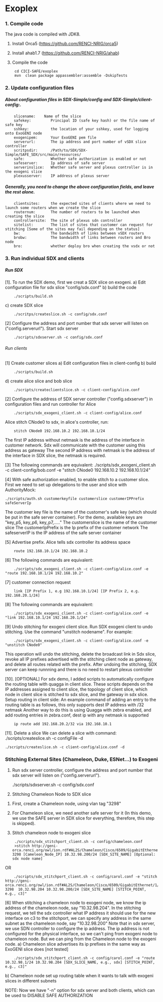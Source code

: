 # Exoplex
### 1. Compile code
The java code is compiled with JDK8.
1. Install Orca5 (https://github.com/RENCI-NRIG/orca5)
2. Install ahab1.7 (https://github.com/RENCI-NRIG/ahab)
3. Compile the code

        cd CICI-SAFE/exoplex
        mvn  clean package appassembler:assemble -DskipTests

### 2. Update configuration files

#####   About configuration files in SDX-Simple/config and SDX-Simple/client-config:.
        slicename:    Name of the slice
        safekey:         Principal ID (safe key hash) or the file name of safe key 
        sshkey:          the location of your sshkey, used for logging onto ExoGENI node
        exogenipem:      Your ExoGENI pem file
        serverurl:       The ip address and port number of vSDX slice controller
        scritpsdir:      /Path/to/SDX/SDX-Simple/SAFE_SDX/src/main/resources/
        safe:            Whether safe authorization is enabled or not 
        safeserver:      Ip address of safe server
        serverinslice:   Whether safe server and plexus controller is in the exogeni slice
        plexusserver:    IP address of plexus server
##### Generally, you need to change the above configuration fields, and leave the rest alone.
        clientsites:     the expected sites of clients where we need to launch some routers when we create the slice
        routernum:       The number of routers to be launched when creating the slice
        controllersite:  The site of plexus sdn controller
        sitelist:        The list of sites that customer can request for stitching [Some of the sites may fail depending on the status]
        bw:              The bandwidth of links between vSDX routers
        brobw:           The bandwidth of links between routers and Bro node
        bro:             whether deploy bro when creating the vsdx or not 

### 3. Run individual SDX and clients

##### Run SDX

[1]. To run the SDX demo, first we creat a SDX slice on exogeni.
  a) Edit configuration file for sdx slice "config/sdx.conf"
  b) build the code

        ./scripts/build.sh

  c) create SDX slice

        ./scritps/createslice.sh -c config/sdx.conf

[2] Configure the address and port number that sdx server will listen on ("config.serverurl"). Start sdx server

        ./scripts/sdxserver.sh -c config/sdx.conf

###### Run clients
[1] Create customer slices
   a) Edit configuration files in client-config
   b) build

        ./scripts/build.sh

   d) create alice slice and bob slice

        ./scripts/createclientslice.sh -c client-config/alice.conf

[2] Configure the address of SDX server controller ("config.sdxserver") in configuration files and run controller for Alice

        ./scripts/sdx_exogeni_client.sh -c client-config/alice.conf

Alice stitch CNode0 to sdx, in alice's controller, run:

        stitch CNode0 192.168.10.2 192.168.10.1/24

The first IP address without netmask is the address of the interface in customer network. Sdx will communicate with the customer using this address as gateway
The second IP address with netmask is the address of the interface in SDX slice, the netmask is required.
    
[3] The following commands are equivalent:
    ./scripts/sdx_exogeni_client.sh -c client-config/bob.conf -e "stitch CNode0 192.168.10.2 192.168.10.1/24"

[4] With safe authorization enabled, to enable stitch to a customer slice. First we need to set up delegations to the user and slice with AuthorityMock:

    ./scripts/auth.sh customerkeyfile customerslice customerIPPrefix safeServerIp

The customer key file is the name of the customer's safe key (which should be put in the safe server container). For the demo, available keys are "key_p5, key_p6, key_p7,....."
The customerslice is the name of the customer slice
The customerIpPrefix is the Ip prefix of the customer network
The safeserverIP is the IP address of the safe server container

[5] Advertise prefix. Alice tells sdx controller its address space

        route 192.168.10.1/24 192.168.10.2
    
[6] The following commands are equivalent:

        ./scripts/sdx_exogeni_client.sh -c client-config/alice.conf -e "route 192.168.10.1/24 192.168.10.2"

[7] customer connection request

        link [IP Prefix 1, e.g 192.168.10.1/24] [IP Prefix 2, e.g. 192.168.20.1/24]

[8] The following commands are equivalent:

        ./scripts/sdx_exogeni_client.sh -c client-config/alice.conf -e "link 192.168.10.1/24 192.168.20.1/24"

[9] Undo stitching for exogeni client slice. Run SDX exogeni client to undo stitching. Use the command "unstitch nodename". For example:

        ./scripts/sdx_exogeni_client.sh -c client-config/alice.conf -e "unstitch CNode0"

This operation will undo the stitching, delete the broadcast link in Sdx slice, revoke all IP prefixes advertised with the stitching client node as gateway, and delete all routes related with the prefix. After undoing the stitching, SDX server can keep runnning and there is no need to restart plexus controller

[10]. [OPTIONAL]
For sdx demo, I added scripts to automatically configure the routing table with quagga in client slice. These scripts depends on the IP addresses assigned to client slice, the topology of client slice, which node in client slice is stitched to sdx slice, and the gateway in sdx slice.
Setup routing in client side:
An example command of adding an entry to the routing table is as follows, this only supports dest IP address with /32 netmask
Another way to do this is using Quagga with zebra enabled, and add routing entries in zebra.conf, dest ip with any netmask is supported

        ip route add 192.168.20.2/32 via 192.168.10.1

[11]. Delete a slice
 We can delete a slice with command: ./scripts/createslice.sh -c configFile -d

    ./scripts/createslice.sh -c client-config/alice.conf -d


### Stitching External Sites (Chameleon, Duke, ESNet...) to Exogeni
1. Run sdx server controller, configure the address and port number that sdx server will listen on ("config.serverurl").

     ./scripts/sdxserver.sh -c config/sdx.conf

2.  Stitching Chameleon Node to  SDX slice
1) First, create a Chameleon node, using vlan tag "3298"
2) For Chameleon slice, we need another safe server for it (In this demo, we use the SAFE server in SDX slice for everything, therefore, this step is skipped). 
3) Stitch chameleon node to exogeni slice

        ./scripts/sdx_stitchport_client.sh -c config/chameleon.conf
        >stitch http://geni-orca.renci.org/owl/ion.rdf#AL2S/Chameleon/Cisco/6509/GigabitEthernet/1/1 3298 [Cameleon_Node_IP] 10.32.98.200/24 [SDX_SITE_NAME] [Optional: sdx node name] 

OR

        ./scripts/sdx_stitchport_client.sh -c config/carol.conf -e "stitch http://geni-orca.renci.org/owl/ion.rdf#AL2S/Chameleon/Cisco/6509/GigabitEthernet/1/1 3298  10.32.98.204 10.32.98.200/24 [SDX_SITE_NAME] [STITCH_POINT, e.g., c3]"

[6] When stitching a chameleon node to exogeni node, we know the ip address of the chameleon node, say "10.32.98.204". 
In the stitching request, we tell the sdx controller what IP address it should use for the new interface on c3 to the stitchport, we can specify any address in the same subnet as the chameleon node, say "10.32.98.200"
Note that in sdx server, we use SDN controller to configure the ip address. The ip address is not configured for the physical interface, so we can't ping from exogeni node to chameleon node. But we can ping from the Chameleon node to the exogeni node.
a) Chameleon slice advertises its ip prefixes in the same way as ExoGENI slice does [not tested]

        ./scripts/sdx_stitchport_client.sh -c config/carol.conf -e "route 10.32.98.1/24 10.32.98.204 [SDX_SLICE_NAME, e.g., sdx] [STITCH_POINT, e.g., c3]"

b) Chameleon node set up routing table when it wants to talk with exogeni slices in different subnets

NOTE: Now we have "-n" option for sdx server and both clients, which can be used to DISABLE SAFE AUTHORIZATION
